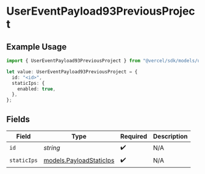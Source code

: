 # UserEventPayload93PreviousProject

## Example Usage

```typescript
import { UserEventPayload93PreviousProject } from "@vercel/sdk/models/userevent.js";

let value: UserEventPayload93PreviousProject = {
  id: "<id>",
  staticIps: {
    enabled: true,
  },
};
```

## Fields

| Field                                                    | Type                                                     | Required                                                 | Description                                              |
| -------------------------------------------------------- | -------------------------------------------------------- | -------------------------------------------------------- | -------------------------------------------------------- |
| `id`                                                     | *string*                                                 | :heavy_check_mark:                                       | N/A                                                      |
| `staticIps`                                              | [models.PayloadStaticIps](../models/payloadstaticips.md) | :heavy_check_mark:                                       | N/A                                                      |